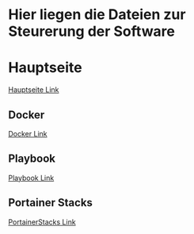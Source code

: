 # Hier liegen die Dateien zur Steurerung der Software

# Hauptseite
[Hauptseite Link](/README.md)

## Docker
[Docker Link](/Docker/README.md)

## Playbook
[Playbook Link](/Playbook/README.md)

## Portainer Stacks
[PortainerStacks Link](/PortainerStacks/README.md)


